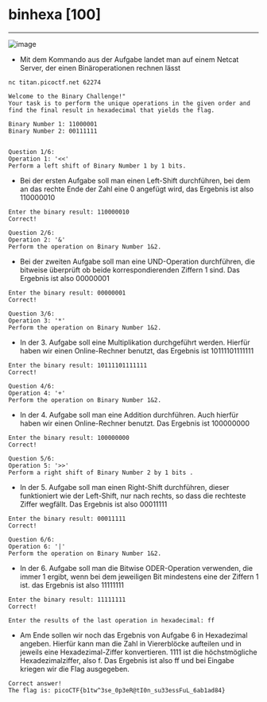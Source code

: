 # binhexa [100]
---
![image](https://github.com/HAW-THL/Write-ups/assets/80387757/10245860-207e-49d6-8ec2-f2c0ab6968ed)

- Mit dem Kommando aus der Aufgabe landet man auf einem Netcat Server, der einen Binäroperationen rechnen lässt

```shell
nc titan.picoctf.net 62274  

Welcome to the Binary Challenge!"
Your task is to perform the unique operations in the given order and find the final result in hexadecimal that yields the flag.

Binary Number 1: 11000001
Binary Number 2: 00111111


Question 1/6:
Operation 1: '<<'
Perform a left shift of Binary Number 1 by 1 bits.
```

- Bei der ersten Aufgabe soll man einen Left-Shift durchführen, bei dem an das rechte Ende der Zahl eine 0 angefügt wird, das Ergebnis ist also 110000010

```shell
Enter the binary result: 110000010
Correct!

Question 2/6:
Operation 2: '&'
Perform the operation on Binary Number 1&2.
```
- Bei der zweiten Aufgabe soll man eine UND-Operation durchführen, die bitweise überprüft ob beide korrespondierenden Ziffern 1 sind. Das Ergebnis ist also 00000001

```shell
Enter the binary result: 00000001
Correct!

Question 3/6:
Operation 3: '*'
Perform the operation on Binary Number 1&2.
```
- In der 3. Aufgabe soll eine Multiplikation durchgeführt werden. Hierfür haben wir einen Online-Rechner benutzt, das Ergebnis ist 10111101111111

```shell
Enter the binary result: 10111101111111
Correct!

Question 4/6:
Operation 4: '+'
Perform the operation on Binary Number 1&2.
```
- In der 4. Aufgabe soll man eine Addition durchführen. Auch hierfür haben wir einen Online-Rechner benutzt. Das Ergebnis ist 100000000

```shell
Enter the binary result: 100000000
Correct!

Question 5/6:
Operation 5: '>>'
Perform a right shift of Binary Number 2 by 1 bits .
```
- In der 5. Aufgabe soll man einen Right-Shift durchführen, dieser funktioniert wie der Left-Shift, nur nach rechts, so dass die rechteste Ziffer wegfällt. Das Ergebnis ist also 00011111

```shell
Enter the binary result: 00011111
Correct!

Question 6/6:
Operation 6: '|'
Perform the operation on Binary Number 1&2.

```
- In der 6. Aufgabe soll man die Bitwise ODER-Operation verwenden, die immer 1 ergibt, wenn bei dem jeweiligen Bit mindestens eine der Ziffern 1 ist. das Ergebnis ist also 11111111

```shell
Enter the binary result: 11111111
Correct!

Enter the results of the last operation in hexadecimal: ff
```
- Am Ende sollen wir noch das Ergebnis von Aufgabe 6 in Hexadezimal angeben. Hierfür kann man die Zahl in Viererblöcke aufteilen und in jeweils eine Hexadezimal-Ziffer konvertieren. 1111 ist die höchstmögliche Hexadezimalziffer, also f. Das Ergebnis ist also ff und bei Eingabe kriegen wir die Flag ausgegeben.

```shell
Correct answer!
The flag is: picoCTF{b1tw^3se_0p3eR@tI0n_su33essFuL_6ab1ad84}
```
